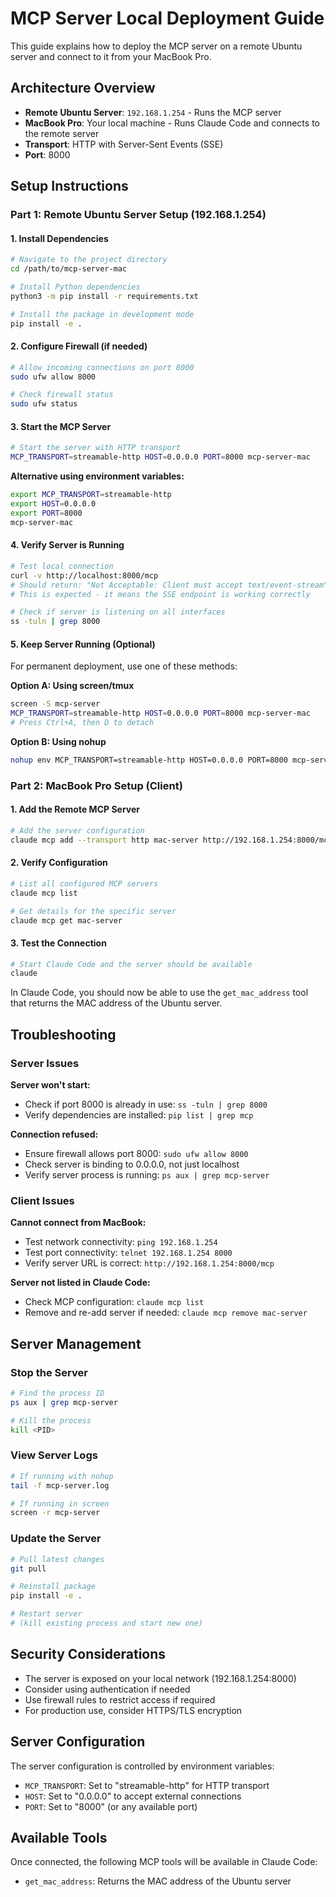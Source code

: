 # MCP Server Local Deployment Guide

This guide explains how to deploy the MCP server on a remote Ubuntu server and connect to it from your MacBook Pro.

## Architecture Overview

- **Remote Ubuntu Server**: `192.168.1.254` - Runs the MCP server
- **MacBook Pro**: Your local machine - Runs Claude Code and connects to the remote server
- **Transport**: HTTP with Server-Sent Events (SSE)
- **Port**: 8000

## Setup Instructions

### Part 1: Remote Ubuntu Server Setup (192.168.1.254)

#### 1. Install Dependencies

```bash
# Navigate to the project directory
cd /path/to/mcp-server-mac

# Install Python dependencies
python3 -m pip install -r requirements.txt

# Install the package in development mode
pip install -e .
```

#### 2. Configure Firewall (if needed)

```bash
# Allow incoming connections on port 8000
sudo ufw allow 8000

# Check firewall status
sudo ufw status
```

#### 3. Start the MCP Server

```bash
# Start the server with HTTP transport
MCP_TRANSPORT=streamable-http HOST=0.0.0.0 PORT=8000 mcp-server-mac
```

**Alternative using environment variables:**
```bash
export MCP_TRANSPORT=streamable-http
export HOST=0.0.0.0
export PORT=8000
mcp-server-mac
```

#### 4. Verify Server is Running

```bash
# Test local connection
curl -v http://localhost:8000/mcp
# Should return: "Not Acceptable: Client must accept text/event-stream"
# This is expected - it means the SSE endpoint is working correctly

# Check if server is listening on all interfaces
ss -tuln | grep 8000
```

#### 5. Keep Server Running (Optional)

For permanent deployment, use one of these methods:

**Option A: Using screen/tmux**
```bash
screen -S mcp-server
MCP_TRANSPORT=streamable-http HOST=0.0.0.0 PORT=8000 mcp-server-mac
# Press Ctrl+A, then D to detach
```

**Option B: Using nohup**
```bash
nohup env MCP_TRANSPORT=streamable-http HOST=0.0.0.0 PORT=8000 mcp-server-mac > mcp-server.log 2>&1 &
```

### Part 2: MacBook Pro Setup (Client)

#### 1. Add the Remote MCP Server

```bash
# Add the server configuration
claude mcp add --transport http mac-server http://192.168.1.254:8000/mcp
```

#### 2. Verify Configuration

```bash
# List all configured MCP servers
claude mcp list

# Get details for the specific server
claude mcp get mac-server
```

#### 3. Test the Connection

```bash
# Start Claude Code and the server should be available
claude
```

In Claude Code, you should now be able to use the `get_mac_address` tool that returns the MAC address of the Ubuntu server.

## Troubleshooting

### Server Issues

**Server won't start:**
- Check if port 8000 is already in use: `ss -tuln | grep 8000`
- Verify dependencies are installed: `pip list | grep mcp`

**Connection refused:**
- Ensure firewall allows port 8000: `sudo ufw allow 8000`
- Check server is binding to 0.0.0.0, not just localhost
- Verify server process is running: `ps aux | grep mcp-server`

### Client Issues

**Cannot connect from MacBook:**
- Test network connectivity: `ping 192.168.1.254`
- Test port connectivity: `telnet 192.168.1.254 8000`
- Verify server URL is correct: `http://192.168.1.254:8000/mcp`

**Server not listed in Claude Code:**
- Check MCP configuration: `claude mcp list`
- Remove and re-add server if needed: `claude mcp remove mac-server`

## Server Management

### Stop the Server
```bash
# Find the process ID
ps aux | grep mcp-server

# Kill the process
kill <PID>
```

### View Server Logs
```bash
# If running with nohup
tail -f mcp-server.log

# If running in screen
screen -r mcp-server
```

### Update the Server
```bash
# Pull latest changes
git pull

# Reinstall package
pip install -e .

# Restart server
# (kill existing process and start new one)
```

## Security Considerations

- The server is exposed on your local network (192.168.1.254:8000)
- Consider using authentication if needed
- Use firewall rules to restrict access if required
- For production use, consider HTTPS/TLS encryption

## Server Configuration

The server configuration is controlled by environment variables:
- `MCP_TRANSPORT`: Set to "streamable-http" for HTTP transport
- `HOST`: Set to "0.0.0.0" to accept external connections
- `PORT`: Set to "8000" (or any available port)

## Available Tools

Once connected, the following MCP tools will be available in Claude Code:
- `get_mac_address`: Returns the MAC address of the Ubuntu server